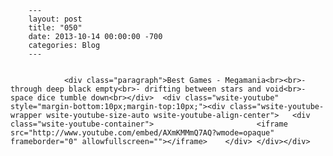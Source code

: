 
        ---
        layout: post
        title: "050"
        date: 2013-10-14 00:00:00 -700
        categories: Blog
        ---

        
				<div class="paragraph">Best Games - Megamania<br><br>- through deep black empty<br>- drifting between stars and void<br>- space dice tumble down<br></div>  <div class="wsite-youtube" style="margin-bottom:10px;margin-top:10px;"><div class="wsite-youtube-wrapper wsite-youtube-size-auto wsite-youtube-align-center"> 	<div class="wsite-youtube-container">                  		<iframe src="http://www.youtube.com/embed/AXmKMMmQ7AQ?wmode=opaque" frameborder="0" allowfullscreen=""></iframe> 	</div> </div></div>

		
        